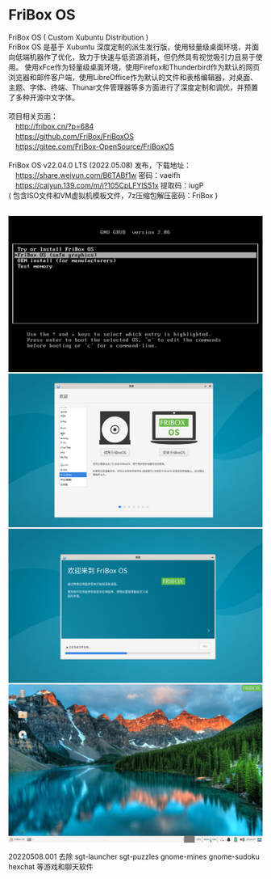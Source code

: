 # FriBox OS
FriBox OS ( Custom Xubuntu Distribution )<br>
FriBox OS 是基于 Xubuntu 深度定制的派生发行版，使用轻量级桌面环境，并面向低端机器作了优化，致力于快速与低资源消耗，但仍然具有视觉吸引力且易于使用。 使用xFce作为轻量级桌面环境，使用Firefox和Thunderbird作为默认的网页浏览器和邮件客户端，使用LibreOffice作为默认的文件和表格编辑器，对桌面、主题、字体、终端、Thunar文件管理器等多方面进行了深度定制和调优，并预置了多种开源中文字体。<br>
<br>
项目相关页面：<br>
　http://fribox.cn/?p=684<br>
　https://github.com/FriBox/FriBoxOS<br>
　https://gitee.com/FriBox-OpenSource/FriBoxOS<br>
<br>
FriBox OS v22.04.0 LTS (2022.05.08) 发布，下载地址：<br>
　https://share.weiyun.com/B6TABf1w   密码：vaeifh<br>
　https://caiyun.139.com/m/i?105CpLFYlS51x   提取码：iugP<br>
( 包含ISO文件和VM虚拟机模板文件，7z压缩包解压密码：FriBox )<br>
<br>

![Image text](FriBoxOS.Boot.png)
![Image text](FriBoxOS.Install1.png)
![Image text](FriBoxOS.Install2.png)
![Image text](FriBoxOS.Desktop.png)

20220508.001 去除 sgt-launcher sgt-puzzles gnome-mines gnome-sudoku hexchat 等游戏和聊天软件<br>
